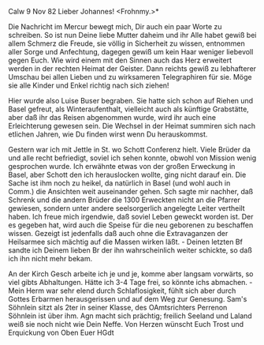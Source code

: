  Calw 9 Nov 82
Lieber Johannes! <Frohnmy.>*

Die Nachricht im Mercur bewegt mich, Dir auch ein paar Worte zu schreiben. So ist nun Deine liebe Mutter daheim und ihr Alle habet gewiß bei allem Schmerz die Freude, sie völlig in Sicherheit zu wissen, entnommen aller Sorge und Anfechtung, dagegen gewiß um kein Haar weniger liebevoll gegen Euch. Wie wird einem mit den Sinnen auch das Herz erweitert werden in der rechten Heimat der Geister. Dann reichts gewiß zu lebhafterer Umschau bei allen Lieben und zu wirksameren Telegraphiren für sie. Möge sie alle Kinder und Enkel richtig nach sich ziehen!

Hier wurde also Luise Buser begraben. Sie hatte sich schon auf Riehen und Basel gefreut, als Winteraufenthalt, vielleicht auch als künftige Grabstätte, aber daß ihr das Reisen abgenommen wurde, wird ihr auch eine Erleichterung gewesen sein. Die Wechsel in der Heimat summiren sich nach etlichen Jahren, wie Du finden wirst wenn Du herauskommst.

Gestern war ich mit Jettle in St. wo Schott Conferenz hielt. Viele Brüder da und alle recht befriedigt, soviel ich sehen konnte, obwohl von Mission wenig gesprochen wurde. Ich erwähnte etwas von der großen Erweckung in Basel, aber Schott den ich herauslocken wollte, ging nicht darauf ein. Die Sache ist ihm noch zu heikel, da natürlich in Basel (und wohl auch in Comm.) die Ansichten weit auseinander gehen. Sch sagte mir nachher, daß Schrenk und die andern Brüder die 1300 Erweckten nicht an die Pfarrer gewiesen, sondern unter andere seelsorgerlich angelegte Leiter vertheilt haben. Ich freue mich irgendwie, daß soviel Leben geweckt worden ist. Der es gegeben hat, wird auch die Speise für die neu geborenen zu beschaffen wissen. Gezeigt ist jedenfalls daß auch ohne die Extravaganzen der Heilsarmee sich mächtig auf die Massen wirken läßt. - Deinen letzten Bf sandte ich Deinem lieben Br der ihn wahrscheinlich weiter schickte, so daß ich ihn nicht mehr bekam.

An der Kirch Gesch arbeite ich je und je, komme aber langsam vorwärts, so viel gibts Abhaltungen. Hätte ich 3-4 Tage frei, so könnte ichs abmachen. - Mein Herm war sehr elend durch Schlaflosigkeit, fühlt sich aber durch Gottes Erbarmen herausgerissen und auf dem Weg zur Genesung. Sam's Söhnlein sitzt als 2ter in seiner Klasse, des OAmtsrichters Perrenon Söhnlein ist über ihm. Agn macht sich prächtig; freilich Seeland und Laland weiß sie noch nicht wie Dein Neffe. Von Herzen wünscht Euch Trost und Erquickung von Oben
 Euer HGdt
